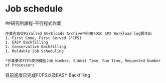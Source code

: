 # Job schedule

##研究所課程-平行程式作業
```
作業內容從Paralled Workloads Archive中利用SDSC SP2 Workload log實作出
1. First Come, First Served (FCFS)
1. EASY Backfilling
1. Conservative Backfilling
1. Moldable Job Scheduling
```
```
*作業要求FCFS使用欄位Job Number, Submit Time, Run Time, Requested Number of Processors
```

目前進度已完成FCFS以及EASY Backfilling
